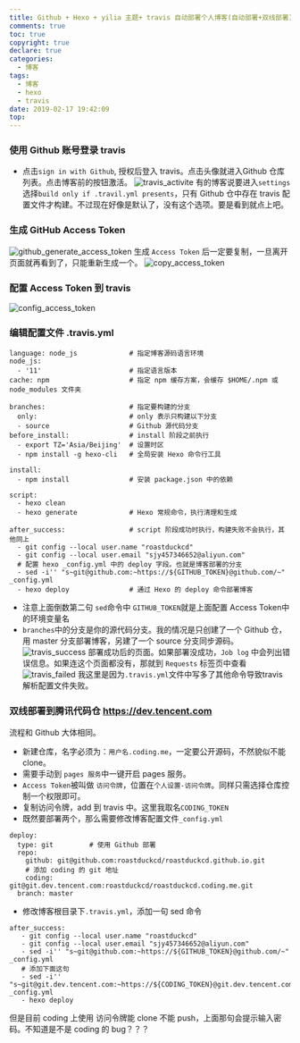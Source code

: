 ```yaml
---
title: Github + Hexo + yilia 主题+ travis 自动部署个人博客(自动部署+双线部署)
comments: true
toc: true
copyright: true
declare: true
categories:
  - 博客
tags:
  - 博客
  - hexo
  - travis
date: 2019-02-17 19:42:09
top:
---
```


### 使用 Github 账号登录 travis
* 点击`sign in with Github`, 授权后登入 travis。点击头像就进入Github 仓库列表。点击博客前的按钮激活。<!--more-->
![travis_activite](https://i.loli.net/2019/02/17/5c6948f0a835e.jpg)
有的博客说要进入`settings`选择`build only if .travil.yml presents`，只有 Github 仓中存在 travis 配置文件才构建。不过现在好像是默认了，没有这个选项。要是看到就点上吧。

### 生成 GitHub Access Token
![github_generate_access_token](https://i.loli.net/2019/02/17/5c6948f0e7a83.jpg)
生成 `Access Token` 后一定要复制，一旦离开页面就再看到了，只能重新生成一个。
![copy_access_token](https://i.loli.net/2019/02/17/5c6948f0bf359.jpg)

### 配置 Access Token 到 travis
![config_access_token](https://i.loli.net/2019/02/17/5c6948f0bd8b6.jpg)

### 编辑配置文件 .travis.yml

```
language: node_js             # 指定博客源码语言环境
node_js: 
  - '11'   		  	          # 指定语言版本
cache: npm                    # 指定 npm 缓存方案，会缓存 $HOME/.npm 或 node_modules 文件夹

branches:                     # 指定要构建的分支
  only:                       # only 表示只构建以下分支
  - source					  # Github 源代码分支	
before_install:               # install 阶段之前执行
  - export TZ='Asia/Beijing'  # 设置时区
  - npm install -g hexo-cli   # 全局安装 Hexo 命令行工具

install:                      
  - npm install               # 安装 package.json 中的依赖

script:                      
  - hexo clean
  - hexo generate             # Hexo 常规命令，执行清理和生成

after_success:                # script 阶段成功时执行，构建失败不会执行，其他同上
  - git config --local user.name "roastduckcd"
  - git config --local user.email "sjy457346652@aliyun.com"
  # 配置 hexo _config.yml 中的 deploy 字段。也就是博客部署的分支
  - sed -i'' "s~git@github.com:~https://${GITHUB_TOKEN}@github.com/~" _config.yml
  - hexo deploy 			  # 通过 Hexo 的 deploy 命令部署博客
```
* 注意上面倒数第二句 `sed`命令中 `GITHUB_TOKEN`就是上面配置 Access Token中 的环境变量名
* `branches`中的分支是你的源代码分支。我的情况是只创建了一个 Github 仓，用 master 分支部署博客，另建了一个 source 分支同步源码。
![travis_success](https://i.loli.net/2019/02/17/5c6948f0c68d1.jpg)
部署成功后的页面。如果部署没成功，`Job log` 中会列出错误信息。如果连这个页面都没有，那就到 `Requests` 标签页中查看
![travis_failed](https://i.loli.net/2019/02/17/5c6948f0c333e.jpg)
我这里是因为`.travis.yml`文件中写多了其他命令导致travis 解析配置文件失败。

### 双线部署到腾讯代码仓 https://dev.tencent.com
流程和 Github 大体相同。
* 新建仓库，名字必须为：`用户名.coding.me`，一定要公开源码，不然貌似不能 clone。
* 需要手动到 `pages 服务`中一键开启 pages 服务。
* `Access Token`被叫做 `访问令牌`，位置在`个人设置-访问令牌`。同样只需选择仓库控制一个权限即可。
* 复制访问令牌，add 到 travis 中。这里我取名`CODING_TOKEN`
* 既然要部署两个，那么需要修改博客配置文件`_config.yml`

```
deploy:
  type: git			# 使用 Github 部署
  repo: 
    github: git@github.com:roastduckcd/roastduckcd.github.io.git	
    # 添加 coding 的 git 地址
    coding: git@git.dev.tencent.com:roastduckcd/roastduckcd.coding.me.git
  branch: master
```
* 修改博客根目录下`.travis.yml`，添加一句 sed 命令

```
after_success:               
   - git config --local user.name "roastduckcd"
   - git config --local user.email "sjy457346652@aliyun.com"
   - sed -i'' "s~git@github.com:~https://${GITHUB_TOKEN}@github.com/~" _config.yml
   # 添加下面这句
   - sed -i'' "s~git@git.dev.tencent.com:~https://${CODING_TOKEN}@git.dev.tencent.com/~" _config.yml
   - hexo deploy
```
但是目前 coding 上使用 访问令牌能 clone 不能 push，上面那句会提示输入密码。不知道是不是 coding 的 bug？？？